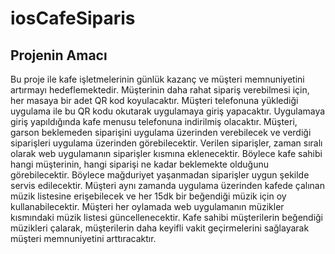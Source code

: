 # iosCafeSiparis
## Projenin Amacı
Bu proje ile kafe işletmelerinin günlük kazanç ve müşteri memnuniyetini artırmayı hedeflemektedir.
Müşterinin daha rahat sipariş verebilmesi için, her masaya bir adet QR kod koyulacaktır.
Müşteri telefonuna yüklediği uygulama ile bu QR kodu okutarak uygulamaya giriş yapacaktır.
Uygulamaya giriş yapıldığında kafe menusu telefonuna indirilmiş olacaktır.
Müşteri, garson beklemeden siparişini uygulama üzerinden verebilecek ve verdiği siparişleri uygulama üzerinden görebilecektir.
Verilen siparişler, zaman sıralı olarak web uygulamanın siparişler kısmına eklenecektir.
Böylece kafe sahibi hangi müşterinin, hangi siparişi ne kadar beklemekte olduğunu görebilecektir. 
Böylece mağduriyet yaşanmadan siparişler uygun şekilde servis edilecektir. 
Müşteri aynı zamanda uygulama üzerinden kafede çalınan müzik listesine erişebilecek ve her 15dk bir beğendiği müzik için oy kullanabilecektir.
Müşteri her oylamada web uygulamanın müzikler kısmındaki müzik listesi güncellenecektir.
Kafe sahibi müşterilerin beğendiği müzikleri çalarak, müşterilerin daha keyifli vakit geçirmelerini sağlayarak müşteri memnuniyetini arttıracaktır.
